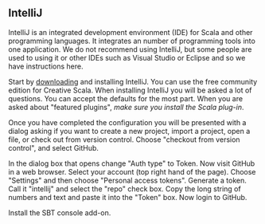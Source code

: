 ## IntelliJ

IntelliJ is an integrated development environment (IDE) for Scala and other programming languages. It integrates an number of programming tools into one application. We do not recommend using IntelliJ, but some people are used to using it or other IDEs such as Visual Studio or Eclipse and so we have instructions here.

Start by [downloading][intellij-download] and installing IntelliJ. You can use the free community edition for Creative Scala. When installing IntelliJ you will be asked a lot of questions. You can accept the defaults for the most part. When you are asked about "featured plugins", *make sure you install the Scala plug-in*.

Once you have completed the configuration you will be presented with a dialog asking if you want to create a new project, import a project, open a file, or check out from version control.
Choose "checkout from version control", and select GitHub.

In the dialog box that opens change "Auth type" to Token.
Now visit GitHub in a web browser.
Select your account (top right hand of the page).
Choose "Settings" and then choose "Personal access tokens".
Generate a token. Call it "intellij" and select the "repo" check box.
Copy the long string of numbers and text and paste it into the "Token" box.
Now login to GitHub.

Install the SBT console add-on.

[intellij-download]: https://www.jetbrains.com/idea/download/
